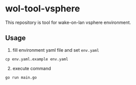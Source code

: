 # wol-tool-vsphere
This repository is tool for wake-on-lan vsphere environment.

## Usage
1. fill environment yaml file and set `env.yaml`
```
cp env.yaml.example env.yaml
```

2. execute command
```
go run main.go
```

